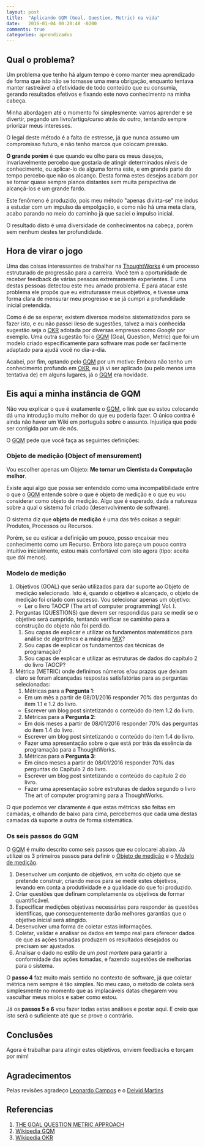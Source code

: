 ```yaml
---
layout: post
title:  "Aplicando GQM (Goal, Question, Metric) na vida"
date:   2016-01-04 00:20:48 -0200
comments: true
categories: aprendizados
---
```


## Qual o problema?

Um problema que tenho há algum tempo é como manter meu aprendizado de forma que
isto não se tornasse uma mera obrigação, enquanto tentava manter  rastreável a
efetividade de todo conteúdo que eu consumia, gerando resultados efetivos e
fixando este novo conhecimento na minha cabeça.

Minha abordagem até o momento foi simplesmente: vamos aprender e se divertir,
pegando um livro/artigo/curso atrás do outro, tentando sempre priorizar meus
interesses.

O legal deste método é a falta de estresse, já que nunca assumo um compromisso
futuro, e não tenho marcos que colocam pressão.

**O grande porém** é que quando eu olho para os meus desejos, invariavelmente
percebo que gostaria de atingir determinados níveis de conhecimento, ou
aplicar-lo de alguma forma este, e em grande parte do tempo percebo que não os
alcanço. Desta forma estes desejos acabam por se tornar quase sempre planos
distantes sem muita perspectiva de alcançá-los e um grande fardo.

Este fenômeno é produzido, pois meu método "apenas divirta-se" me indus a
estudar com um impulso da empolgação, e como não há uma meta clara, acabo
parando no meio do caminho já que saciei o impulso inicial.

O resultado disto é uma diversidade de conhecimentos na cabeça, porém sem nenhum
destes ter profundidade.

## Hora de virar o jogo

Uma das coisas interessantes de trabalhar na
[ThoughtWorks](https://www.thoughtworks.com/) é um processo estruturado de
progressão para a carreira. Você tem a oportunidade de receber feedback de
várias pessoas extremamente experientes. E uma destas pessoas detectou este meu
amado problema. E para atacar este problema ele propôs que eu estruturasse
meus objetivos, e tivesse uma forma clara de mensurar meu progresso e se já
cumpri a profundidade inicial pretendida.

Como é de se esperar, existem diversos modelos sistematizados para se fazer
isto, e eu não passei ileso de sugestões, talvez a mais conhecida sugestão seja
o [OKR](https://en.wikipedia.org/wiki/OKR) adotada por diversas empresas como
*Google* por exemplo. Uma outra sugestão foi o
[GQM](https://en.wikipedia.org/wiki/GQM) (Goal, Question, Metric) que foi
um modelo criado especificamente para software mas pode ser facilmente adaptado
para ajudá você no dia-a-dia.

Acabei, por fim, optando pelo [GQM](https://en.wikipedia.org/wiki/GQM) por um
motivo: Embora não tenho um conhecimento profundo em
[OKR](https://en.wikipedia.org/wiki/OKR), eu já vi ser aplicado (ou pelo menos
uma tentativa de) em alguns lugares, já o
[GQM](https://en.wikipedia.org/wiki/GQM) era novidade.

## Eis aqui a minha instância de GQM

Não vou explicar o que é exatamente o [GQM](https://en.wikipedia.org/wiki/GQM),
o link que eu estou colocando dá uma introdução muito melhor do que eu poderia
fazer. O único contra é ainda não haver um Wiki em português sobre o assunto.
Injustiça que pode ser corrigida por um de nós.

O [GQM](https://en.wikipedia.org/wiki/GQM) pede que você faça as seguintes
definições:

### Objeto de medição (Object of mensurement)

Vou escolher apenas um Objeto: **Me tornar um Cientista da Computação melhor**.

Existe aqui algo que possa ser entendido como uma incompatibilidade entre o que
o [GQM](https://en.wikipedia.org/wiki/GQM) entende sobre o que é objeto de
medição e o que eu vou considerar como objeto de medição. Algo que é esperado,
dada a natureza sobre a qual o sistema foi criado (desenvolvimento de software).

O sistema diz que **objeto de medição** é uma das três coisas a seguir:
Produtos, Processos ou Recursos.

Porém, se eu esticar a definição um pouco, posso encaixar meu conhecimento como
um Recurso. Embora isto pareça um pouco contra intuitivo inicialmente, estou
mais confortável com isto agora (tipo: aceita que dói menos).

### Modelo de medição

1. Objetivos (GOAL) que serão utilizados para dar suporte ao Objeto de medição
   selecionado. Isto é, quando o objetivo é alcançado, o objeto de medição foi
   criado com sucesso.
   Vou selecionar apenas um objetivo:
   * Ler o livro TAOCP (The art of computer programming) Vol. I.
2. Perguntas (QUESTIONS) que devem ser respondidas para se medir se o objetivo
   será cumprido, tentando verificar se caminho para a construção do objeto não
   foi perdido.
   1. Sou capas de explicar e utilizar os fundamentos matemáticos para análise
      de algoritmos e a máquina
      [MIX](http://www-cs-faculty.stanford.edu/~uno/mmix.html)?
   2. Sou capas de explicar os fundamentos das técnicas de programação?
   3. Sou capas de explicar e utilizar as estruturas de dados do capítulo 2 do
      livro TAOCP?
3. Métrica (METRIC) onde definimos números e/ou prazos que deixam claro se foram
   alcançadas respostas satisfatórias para as perguntas selecionadas:
   1. Métricas para a **Pergunta 1**:
     * Em um mês a partir de 08/01/2016 responder 70% das perguntas do item 1.1
       e 1.2 do livro.
     * Escrever um blog post sintetizando o conteúdo do item 1.2 do livro.
   2. Métricas para a **Pergunta 2**:
     * Em dois meses a partir de 08/01/2016 responder 70% das perguntas do item
       1.4 do livro.
     * Escrever um blog post sintetizando o conteúdo do item 1.4 do livro.
     * Fazer uma apresentação sobre o que está por trás da essência da
       programação para a ThoughtWorks.
   3. Métricas para a **Pergunta 3**:
     * Em cinco meses a partir de 08/01/2016 responder 70% das perguntas do
       Capítulo 2 do livro.
     * Escrever um blog post sintetizando o conteúdo do capítulo 2 do livro.
     * Fazer uma apresentação sobre estruturas de dados segundo o livro The art
       of computer programing para a ThoughtWorks.

O que podemos ver claramente é que estas métricas são feitas em camadas, e
olhando de baixo para cima, percebemos que cada uma destas camadas dá suporte a
outra de forma sistemática.

### Os seis passos do GQM

O [GQM](https://en.wikipedia.org/wiki/GQM) é muito descrito como seis passos que
eu colocarei abaixo. Já utilizei os 3 primeiros passos para definir o [Objeto de
medição](#objeto-de-medio-object-of-mensurement) e o [Modelo de
medição](#modelo-de-medio).

1. Desenvolver um conjunto de objetivos, em volta do objeto que se pretende
   construir, criando meios para se medir estes objetivos, levando em conta a
   produtividade e a qualidade do que foi produzido.
2. Criar questões que definam completamente os objetivos de formar
   quantificável.
3. Especificar medições objetivas necessárias para responder às questões
   identificas, que consequentemente darão melhores garantias que o objetivo
   inicial será atingido.
4. Desenvolver uma forma de coletar estas informações.
5. Coletar, validar e analisar os dados em tempo real para oferecer dados de que
   as ações tomadas produzem os resultados desejados ou precisam ser ajustados.
6. Analisar o dado no estilo de um *post mortem* para garantir a conformidade
   das ações tomadas, e fazendo sugestões de melhorias para o sistema.

O **passo 4** faz muito mais sentido no contexto de software, já que coletar
métrica nem sempre é tão simples. No meu caso, o método de coleta será
simplesmente no momento que as implacáveis datas chegarem vou vasculhar meus
miolos e saber como estou.

Já os **passos 5 e 6** vou fazer todas estas análises e postar aqui. E creio que
isto será o suficiente até que se prove o contrário.

## Conclusões

Agora é trabalhar para atingir estes objetivos, enviem feedbacks e torçam por
mim!

## Agradecimentos

Pelas revisões agradeço [Leonardo Campos](https://github.com/leonardocampos) e o
[Deivid Martins](https://github.com/dcmdeivid)

## Referencias

1. [THE GOAL QUESTION METRIC APPROACH](http://www.cs.umd.edu/~mvz/handouts/gqm.pdf)
2. [Wikipedia GQM](https://en.wikipedia.org/wiki/GQM)
3. [Wikipedia OKR](https://en.wikipedia.org/wiki/OKR)
